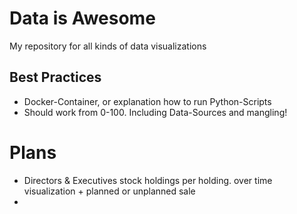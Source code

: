 # Data is Awesome
My repository for all kinds of data visualizations

## Best Practices
- Docker-Container, or explanation how to run Python-Scripts
- Should work from 0-100. Including Data-Sources and mangling!

# Plans

- Directors & Executives stock holdings per holding. over time visualization + planned or unplanned sale
- 

